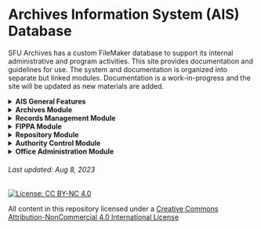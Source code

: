 # Archives Information System (AIS) Database
SFU Archives has a custom FileMaker database to support its internal administrative and program activities. This site provides documentation and guidelines for use. The system and documentation is organized into separate but linked modules. Documentation is a work-in-progress and the site will be updated as new materials are added.

<details>
<summary><b>AIS General Features</b></summary>

</details>

<details>
<summary><b>Archives Module</b></summary>

- [Overview](archives-module/overview.md)
- [Accessions](archives-module/accession/overiew.md)
- [Fonds](archives-module/fonds/overview.md)
- [Inquiries](archives-module/inquiries/overview.md)
- [Processing Projects](archives-module/processing-project/overview.md)
- [Researcher Products](archives-module/research-product/overview.md)

</details>

<details>
<summary><b>Records Management Module</b></summary>

- Overview
- RM Advice
- RRSDAs
- URC Disposals
- URC Retrievals
- URC Transfers

</details>

<details>
<summary><b>FIPPA Module</b></summary>

- Overview
- Privacy Breach

</details>

<details>
<summary><b>Repository Module</b></summary>

- Overview
- AIPs
- Containers
- Drives
- Locations
- Objects
- URC Boxes

</details>

<details>
<summary><b>Authority Control Module</b></summary>

- Overview
- Agents
- Taxonomies

</details>

<details>
<summary><b>Office Administration Module</b></summary>

- Overview
- Workplans

</details>

###### Last updated: Aug 8, 2023

[![License: CC BY-NC 4.0](https://img.shields.io/badge/License-CC%20BY--NC%204.0-lightgrey.svg)](https://creativecommons.org/licenses/by-nc/4.0/)

All content in this repository licensed under a [Creative Commons Attribution-NonCommercial 4.0 International License](https://creativecommons.org/licenses/by-nc/4.0/)
